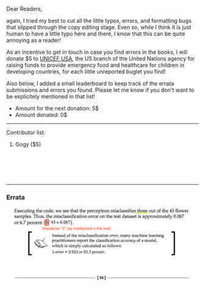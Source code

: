Dear Readers, 

again, I tried my best to cut all the little typos, errors, and formatting bugs that slipped through the copy editing stage. Even so, while I think it is just human to have a little typo here and there, I know that this can be quite annoying as a reader!

As an incentive to get in touch in case you find errors in the books, I will donate $5 to [UNICEF USA](https://www.unicefusa.org), the US branch of the United Nations agency for raising funds to provide emergency food and healthcare for children in developing countries, for each little unreported buglet you find!

Also below, I added a small leaderboard to keep track of the errata submissions and errors you found. Please let me know if you don't want to be explicitely mentioned in that list! 


- Amount for the next donation: 5$
- Amount donated: 0$


---


Contributor list:


1. Gogy ($5)


<br>
<br>
<br>
<br>





---

### Errata

![](./images/pg55.png)
